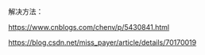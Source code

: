 解决方法：

https://www.cnblogs.com/chenv/p/5430841.html

https://blog.csdn.net/miss_payer/article/details/70170019

